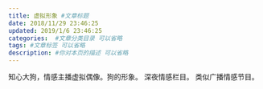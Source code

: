 ```yaml
---
title: 虚拟形象 #文章标题
date: 2018/11/29 23:46:25
updated: 2019/1/6 23:46:25
categories:  #文章分类目录 可以省略
tags: #文章标签 可以省略
description: #你对本页的描述 可以省略
---
```


知心大狗，情感主播虚拟偶像。狗的形象。
深夜情感栏目。
类似广播情感节目。